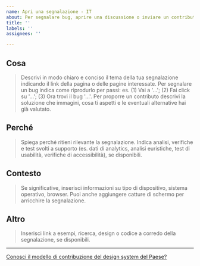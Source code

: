 ```yaml
---
name: Apri una segnalazione - IT
about: Per segnalare bug, aprire una discussione o inviare un contributo
title: ''
labels: ''
assignees: ''

---
```


<!-- Prima di aprire una segnalazione verifica se già esiste una discussione sul tema che ti interessa, o su un tema simile. Se esiste, vai alla discussione e partecipa lasciando un commento. -->

## Cosa
> Descrivi in modo chiaro e conciso il tema della tua segnalazione indicando il link della pagina o delle pagine interessate. 
> Per segnalare un bug indica come riprodurlo per passi: es. (1) Vai a '...'; (2) Fai click su '...'; (3) Ora trovi il bug '...'.
> Per proporre un contributo descrivi la soluzione che immagini, cosa ti aspetti e le eventuali alternative hai già valutato. 

## Perché 
> Spiega perché ritieni rilevante la segnalazione. 
> Indica analisi, verifiche e test svolti a supporto (es. dati di analytics, analisi euristiche, test di usabilità, verifiche di accessibilità), se disponibili.

## Contesto
> Se significative, inserisci informazioni su tipo di dispositivo, sistema operativo, browser. 
> Puoi anche aggiungere catture di schermo per arricchire la segnalazione. 

## Altro
> Inserisci link a esempi, ricerca, design o codice a corredo della segnalazione, se disponibili. 

----
[Conosci il modello di contribuzione del design system del Paese?](https://designers.italia.it/design-system/come-contribuire/modello-di-contribuzione/)
